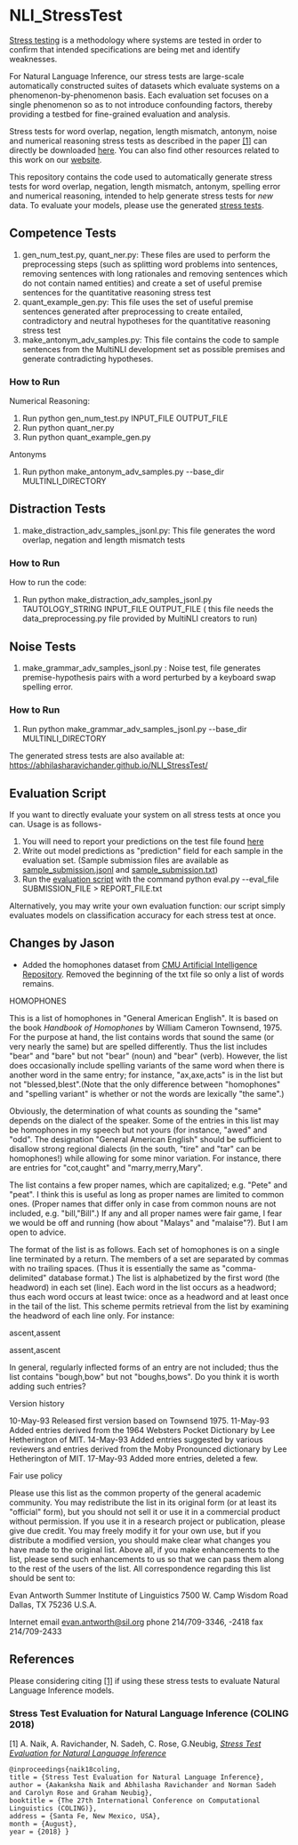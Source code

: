 # NLI_StressTest

[Stress testing](https://en.wikipedia.org/wiki/Stress_testing) is a methodology where systems are tested in order to confirm that intended specifications are being met and identify weaknesses.

For Natural Language Inference, our stress tests are large-scale automatically constructed suites of datasets which evaluate systems on a phenomenon-by-phenomenon basis. Each evaluation set focuses on a single phenomenon so as to not introduce confounding factors, thereby providing a testbed for fine-grained evaluation and analysis.

Stress tests for word overlap, negation, length mismatch, antonym, noise and numerical reasoning stress tests as described in the paper [[1]](https://arxiv.org/abs/1806.00692) can directly be downloaded  [here](https://drive.google.com/file/d/1faGA5pHdu5Co8rFhnXn-6jbBYC2R1dhw/view). You can also find other resources related to this work on our [website](https://abhilasharavichander.github.io/NLI_StressTest/). 

This repository contains the code used to automatically generate stress tests for word overlap, negation, length mismatch, antonym, spelling error and numerical reasoning, intended to help generate stress tests for _new_ data. To evaluate your models, please use the generated [stress tests](https://abhilasharavichander.github.io/NLI_StressTest/). 

## Competence Tests
1. gen_num_test.py, quant_ner.py: These files are used to perform the preprocessing steps (such as splitting word problems into sentences, removing sentences with long rationales and removing sentences which do not contain named entities) and create a set of useful premise sentences for the quantitative reasoning stress test
2. quant_example_gen.py: This file uses the set of useful premise sentences generated after preprocessing to create entailed, contradictory and neutral hypotheses for the quantitative reasoning stress test
3. make_antonym_adv_samples.py: This file contains the code to sample sentences from the MultiNLI development set as possible premises and generate contradicting hypotheses.

### How to Run

Numerical Reasoning:
1. Run python gen_num_test.py INPUT_FILE OUTPUT_FILE
2. Run python quant_ner.py
3. Run python quant_example_gen.py

Antonyms
1. Run python make_antonym_adv_samples.py --base_dir MULTINLI_DIRECTORY

## Distraction Tests
1. make_distraction_adv_samples_jsonl.py: This file generates the word overlap, negation and length mismatch tests

### How to Run

How to run the code:
1. Run python make_distraction_adv_samples_jsonl.py TAUTOLOGY_STRING INPUT_FILE OUTPUT_FILE ( this file needs the data_preprocessing.py file provided by MultiNLI creators to run)


## Noise Tests
1. make_grammar_adv_samples_jsonl.py : Noise test, file generates premise-hypothesis pairs with a word perturbed by a keyboard swap spelling error.

### How to Run
1. Run python make_grammar_adv_samples_jsonl.py --base_dir MULTINLI_DIRECTORY 

The generated stress tests are also available at: https://abhilasharavichander.github.io/NLI_StressTest/

## Evaluation Script
If you want to directly evaluate your system on all stress tests at once you can. 
 Usage is as follows-
1. You will need to report your predictions on the test file found [here](https://drive.google.com/file/d/1Gw3YgA63rFMqAEpzDtO0PKFJ3WsHPQ5d/view?usp=sharing)
2. Write out model predictions as "prediction" field for each sample in the evaluation set. (Sample submission files are available as [sample_submission.jsonl](https://drive.google.com/file/d/18r2lb0sU_YmOZ1mRjHdtyFhsfADD4Qje/view?usp=sharing) and [sample_submission.txt](https://drive.google.com/file/d/14MbtSB-G6RZ87hJNX9AS3I5cVSfz7PDh/view?usp=sharing))
3. Run the [evaluation script](https://github.com/AbhilashaRavichander/NLI_StressTest/blob/master/eval.py) with the command
	python eval.py --eval_file SUBMISSION_FILE > REPORT_FILE.txt

Alternatively, you may write your own evaluation function: our script simply evaluates models on classification accuracy for each stress test at once.

## Changes by Jason

* Added the homophones dataset from [CMU Artificial Intelligence Repository](https://www.cs.cmu.edu/afs/cs/project/ai-repository/ai/areas/speech/database/homofonz/0.html). Removed the beginning of the txt file so only a list of words remains.

HOMOPHONES

This is a list of homophones in "General American English". It is based on 
the book _Handbook of Homophones_ by William Cameron Townsend, 1975. 
For the purpose at hand, the list contains words that sound the same (or 
very nearly the same) but are spelled differently. Thus the list includes 
"bear" and "bare" but not "bear" (noun) and "bear" (verb). However, the list 
does occasionally include spelling variants of the same word when there 
is another word in the same entry; for instance, "ax,axe,acts" is in the list 
but not "blessed,blest".(Note that the only difference between 
"homophones" and "spelling variant" is whether or not the words are 
lexically "the same".)

Obviously, the determination of what counts as sounding the "same" 
depends on the dialect of the speaker. Some of the entries in this list may 
be homophones in my speech but not yours (for instance, "awed" and "odd". 
The designation "General American English" should be sufficient to 
disallow strong regional dialects (in the south, "tire" and "tar" can be 
homophones!) while allowing for some minor variation. For instance, there
are entries for "cot,caught" and "marry,merry,Mary".

The list contains a few proper names, which are capitalized; e.g. "Pete" 
and "peat". I think this is useful as long as proper names are limited to 
common ones. (Proper names that differ only in case from common nouns
are not included, e.g. "bill,"Bill".) If any and all proper names were fair 
game, I fear we would be off and running (how about "Malays" and 
"malaise"?). But I am open to advice.

The format of the list is as follows. Each set of homophones is on a single  
line terminated by a return. The members of a set are separated by 
commas with no trailing spaces. (Thus it is essentially the same as 
"comma-delimited" database format.) The list is alphabetized by the first 
word (the headword) in each set (line). Each word in the list occurs as a 
headword; thus each word occurs at least twice: once as a headword and at 
least once in the tail of the list. This scheme permits retrieval from the 
list by examining the headword of each line only. For instance:

ascent,assent

assent,ascent

In general, regularly inflected forms of an entry are not included; thus the
list contains "bough,bow" but not "boughs,bows". Do you think it is worth
adding such entries?

Version history

10-May-93  Released first version based on Townsend 1975.
11-May-93 Added entries derived from the 1964 Websters Pocket 
                   Dictionary by Lee Hetherington of MIT.
14-May-93 Added entries suggested by various reviewers and entries 
                  derived from the Moby Pronounced dictionary by Lee 
                  Hetherington of MIT.
17-May-93 Added more entries, deleted a few.

Fair use policy

Please use this list as the common property of the general academic 
community. You may redistribute the list in its original form (or at least 
its "official" form), but you should not sell it or use it in a commercial 
product without permission. If you use it in a research project or 
publication, please give due credit. You may freely modify it for your own 
use, but if you distribute a modified version, you should make clear what 
changes you have made to the original list. Above all, if you make 
enhancements to the list, please send such enhancements to us so that we 
can pass them along to the rest of the users of the list. All 
correspondence regarding this list should be sent to:

Evan Antworth
Summer Institute of Linguistics
7500 W. Camp Wisdom Road
Dallas, TX  75236
U.S.A.

Internet email evan.antworth@sil.org
phone 214/709-3346, -2418
fax 214/709-2433


## References

Please considering citing [[1]](https://arxiv.org/abs/1806.00692) if using these stress tests to evaluate Natural Language Inference models.

### Stress Test Evaluation for Natural Language Inference (COLING 2018)

[1] A. Naik, A. Ravichander, N. Sadeh, C. Rose, G.Neubig, [*Stress Test Evaluation for Natural Language Inference*](https://arxiv.org/abs/1806.00692)

```
@inproceedings{naik18coling, 
title = {Stress Test Evaluation for Natural Language Inference},
author = {Aakanksha Naik and Abhilasha Ravichander and Norman Sadeh and Carolyn Rose and Graham Neubig}, 
booktitle = {The 27th International Conference on Computational Linguistics (COLING)}, 
address = {Santa Fe, New Mexico, USA},
month = {August},
year = {2018} }
